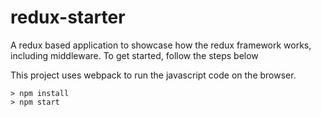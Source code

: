 # redux-starter

A redux based application to showcase how the redux framework works, including middleware. To get started, follow the steps below

This project uses webpack to run the javascript code on the browser.

```
> npm install
> npm start
```
